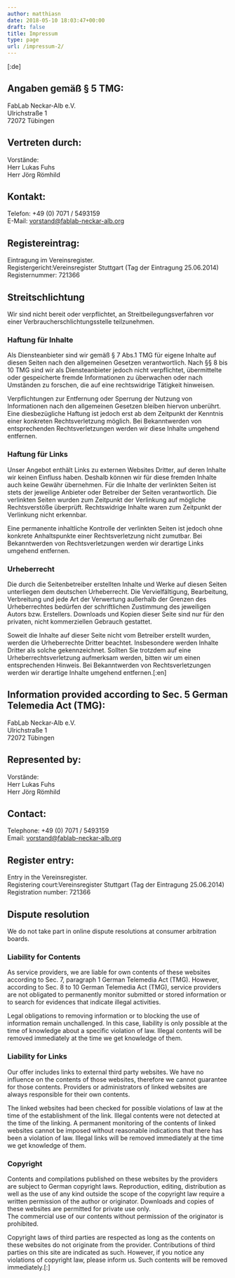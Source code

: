 ```yaml
---
author: matthiasn
date: 2018-05-10 18:03:47+00:00
draft: false
title: Impressum
type: page
url: /impressum-2/
---
```


[:de]




## Angaben gemäß § 5 TMG:




FabLab Neckar-Alb e.V.  
Ulrichstraße 1  
72072 Tübingen




## Vertreten durch:




Vorstände:  
Herr Lukas Fuhs  
Herr Jörg Römhild




## Kontakt:




Telefon: +49 (0) 7071 / 5493159  
E-Mail: vorstand@fablab-neckar-alb.org




## Registereintrag:




Eintragung im Vereinsregister.  
Registergericht:Vereinsregister Stuttgart (Tag der Eintragung 25.06.2014)  
Registernummer: 721366




## Streitschlichtung




Wir sind nicht bereit oder verpflichtet, an Streitbeilegungsverfahren vor einer Verbraucherschlichtungsstelle teilzunehmen.




### Haftung für Inhalte




Als Diensteanbieter sind wir gemäß § 7 Abs.1 TMG für eigene Inhalte auf diesen Seiten nach den allgemeinen Gesetzen verantwortlich. Nach §§ 8 bis 10 TMG sind wir als Diensteanbieter jedoch nicht verpflichtet, übermittelte oder gespeicherte fremde Informationen zu überwachen oder nach Umständen zu forschen, die auf eine rechtswidrige Tätigkeit hinweisen.




Verpflichtungen zur Entfernung oder Sperrung der Nutzung von Informationen nach den allgemeinen Gesetzen bleiben hiervon unberührt. Eine diesbezügliche Haftung ist jedoch erst ab dem Zeitpunkt der Kenntnis einer konkreten Rechtsverletzung möglich. Bei Bekanntwerden von entsprechenden Rechtsverletzungen werden wir diese Inhalte umgehend entfernen.




### Haftung für Links




Unser Angebot enthält Links zu externen Websites Dritter, auf deren Inhalte wir keinen Einfluss haben. Deshalb können wir für diese fremden Inhalte auch keine Gewähr übernehmen. Für die Inhalte der verlinkten Seiten ist stets der jeweilige Anbieter oder Betreiber der Seiten verantwortlich. Die verlinkten Seiten wurden zum Zeitpunkt der Verlinkung auf mögliche Rechtsverstöße überprüft. Rechtswidrige Inhalte waren zum Zeitpunkt der Verlinkung nicht erkennbar.




Eine permanente inhaltliche Kontrolle der verlinkten Seiten ist jedoch ohne konkrete Anhaltspunkte einer Rechtsverletzung nicht zumutbar. Bei Bekanntwerden von Rechtsverletzungen werden wir derartige Links umgehend entfernen.




### Urheberrecht




Die durch die Seitenbetreiber erstellten Inhalte und Werke auf diesen Seiten unterliegen dem deutschen Urheberrecht. Die Vervielfältigung, Bearbeitung, Verbreitung und jede Art der Verwertung außerhalb der Grenzen des Urheberrechtes bedürfen der schriftlichen Zustimmung des jeweiligen Autors bzw. Erstellers. Downloads und Kopien dieser Seite sind nur für den privaten, nicht kommerziellen Gebrauch gestattet.




Soweit die Inhalte auf dieser Seite nicht vom Betreiber erstellt wurden, werden die Urheberrechte Dritter beachtet. Insbesondere werden Inhalte Dritter als solche gekennzeichnet. Sollten Sie trotzdem auf eine Urheberrechtsverletzung aufmerksam werden, bitten wir um einen entsprechenden Hinweis. Bei Bekanntwerden von Rechtsverletzungen werden wir derartige Inhalte umgehend entfernen.[:en]




## Information provided according to Sec. 5 German Telemedia Act (TMG):




FabLab Neckar-Alb e.V.  
Ulrichstraße 1  
72072 Tübingen




## Represented by:




Vorstände:  
Herr Lukas Fuhs  
Herr Jörg Römhild




## Contact:




Telephone: +49 (0) 7071 / 5493159  
Email: vorstand@fablab-neckar-alb.org




## Register entry:




Entry in the Vereinsregister.  
Registering court:Vereinsregister Stuttgart (Tag der Eintragung 25.06.2014)  
Registration number: 721366




## Dispute resolution




We do not take part in online dispute resolutions at consumer arbitration boards.




### Liability for Contents




As service providers, we are liable for own contents of these websites according to Sec. 7, paragraph 1 German Telemedia Act (TMG). However, according to Sec. 8 to 10 German Telemedia Act (TMG), service providers are not obligated to permanently monitor submitted or stored information or to search for evidences that indicate illegal activities.




Legal obligations to removing information or to blocking the use of information remain unchallenged. In this case, liability is only possible at the time of knowledge about a specific violation of law. Illegal contents will be removed immediately at the time we get knowledge of them.




### Liability for Links




Our offer includes links to external third party websites. We have no influence on the contents of those websites, therefore we cannot guarantee for those contents. Providers or administrators of linked websites are always responsible for their own contents.




The linked websites had been checked for possible violations of law at the time of the establishment of the link. Illegal contents were not detected at the time of the linking. A permanent monitoring of the contents of linked websites cannot be imposed without reasonable indications that there has been a violation of law. Illegal links will be removed immediately at the time we get knowledge of them.




### Copyright




Contents and compilations published on these websites by the providers are subject to German copyright laws. Reproduction, editing, distribution as well as the use of any kind outside the scope of the copyright law require a written permission of the author or originator. Downloads and copies of these websites are permitted for private use only.  
The commercial use of our contents without permission of the originator is prohibited.




Copyright laws of third parties are respected as long as the contents on these websites do not originate from the provider. Contributions of third parties on this site are indicated as such. However, if you notice any violations of copyright law, please inform us. Such contents will be removed immediately.[:]








